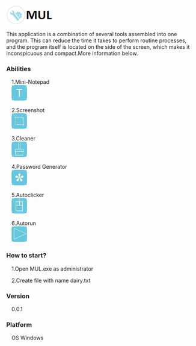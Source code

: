 <img src="imgs/icon.png">
<p>This application is a combination of several tools assembled into one program. This can reduce the time it takes to perform routine processes, and the program itself is located on the side of the screen, which makes it inconspicuous and compact.More information below.</p>
<h3>Abilities</h3>
<p>&#8195;1.Mini-Notepad<br>
&#8195;<img src="imgs/textarea.jpg"></p>
<p>&#8195;2.Screenshot<br>
&#8195;<img src="imgs/screenshot.jpg">
<p>&#8195;3.Cleaner<br>
&#8195;<img src="imgs/cleaner.jpg">
<p>&#8195;4.Password Generator<br>
&#8195;<img src="imgs/passgen.jpg">
<p>&#8195;5.Autoclicker<br>
&#8195;<img src="imgs/autoclicker.jpg">
<p>&#8195;6.Autorun<br>
&#8195;<img src="imgs/autorun.jpg">
<h3>How to start?</h3>
<p>&#8195;1.Open MUL.exe as administrator</p>
<p>&#8195;2.Create file with name dairy.txt</p>
<h3>Version</h3>
<p>&#8195;0.0.1</p>
<h3>Platform</h3>
<p>&#8195;OS Windows</p>
